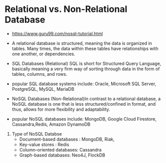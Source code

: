 # Relational vs. Non-Relational Database #
* https://www.guru99.com/nosql-tutorial.html

* A relational database is structured, meaning the data is organized in tables. Many times, the data within these tables have relationships with one another, or dependencies. 
* SQL Databases (Relational) SQL is short for Structured Query Language, basically meaning a very firm way of sorting through data in the form of tables, columns, and rows.
* popular SQL database systems include: Oracle, Microsoft SQL Server, PostgreSQL, MySQL, MariaDB
* NoSQL Databases (Non-Relational)In contrast to a relational database, a NoSQL database is one that is less structured/confined in format, and thus, allows for more flexibility and adaptability.
* popular NoSQL databases include: MongoDB, Google Cloud Firestore, Cassandra,Redis, Amazon DynamoDB
1. Type of NoSQL Databse
      - Document-based databases : MongoDB, Riak, 
      - Key-value stores : Redis
      - Column-oriented databases: Cassandra
      - Graph-based databases: Neo4J, FlockDB 




